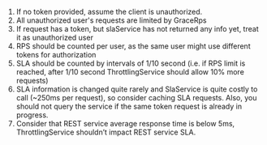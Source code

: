 1. If no token provided, assume the client is unauthorized.
2. All unauthorized user's requests are limited by GraceRps
3. If request has a token, but slaService has not returned any info yet,
treat it as unauthorized user
4. RPS should be counted per user, as the same user might use
different tokens for authorization
5. SLA should be counted by intervals of 1/10 second (i.e. if RPS
limit is reached, after 1/10 second ThrottlingService should allow
10% more requests)
6. SLA information is changed quite rarely and SlaService is quite
costly to call (~250ms per request), so consider caching SLA
requests. Also, you should not query the service if the same token
request is already in progress.
7. Consider that REST service average response time is below 5ms,
ThrottlingService shouldn’t impact REST service SLA.

